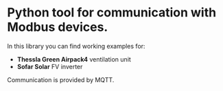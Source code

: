 # Python tool for communication with Modbus devices.
In this library you can find working examples for:
- **Thessla Green Airpack4** ventilation unit
- **Sofar Solar** FV inverter

Communication is provided by MQTT.
